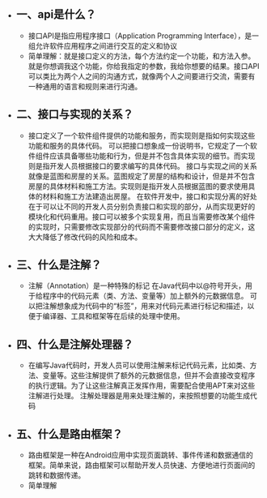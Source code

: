 - ## 一、api是什么？
	- 接口API是指应用程序接口（Application Programming Interface），是一组允许软件应用程序之间进行交互的定义和协议
	- 简单理解：就是接口定义的方法，每个方法约定一个功能，和方法入参。就是你想调我这个功能，你给我指定的参数，我给你想要的结果。接口API可以类比为两个人之间的沟通方式，就像两个人之间要进行交流，需要有一种通用的语言和规则来进行沟通。
- ## 二、接口与实现的关系？
	- 接口定义了一个软件组件提供的功能和服务，而实现则是指如何实现这些功能和服务的具体代码。
	  可以把接口想象成一份说明书，它规定了一个软件组件应该具备哪些功能和行为，但是并不包含具体实现的细节。而实现则是指开发人员根据接口的要求编写的具体代码。
	  接口与实现之间的关系就像是蓝图和房屋的关系。蓝图规定了房屋的结构和设计，但是并不包含房屋的具体材料和施工方法。实现则是指开发人员根据蓝图的要求使用具体的材料和施工方法建造出房屋。
	  在软件开发中，接口和实现分离的好处在于可以让不同的开发人员分别负责接口和实现的部分，从而实现更好的模块化和代码重用。接口可以被多个实现复用，而且当需要修改某个组件的实现时，只需要修改实现部分的代码而不需要修改接口部分的定义，这大大降低了修改代码的风险和成本。
- ## 三、什么是注解？
	- 注解（Annotation）是一种特殊的标记
	  在Java代码中以@符号开头，用于给程序中的代码元素（类、方法、变量等）加上额外的元数据信息。
	  可以把注解想象成为代码中的“标签”，用来对代码元素进行标记和描述，以便于编译器、工具和框架等在后续的处理中使用。
- ## 四、什么是注解处理器？
	- 在编写Java代码时，开发人员可以使用注解来标记代码元素，比如类、方法、变量等。这些注解提供了额外的元数据信息，但并不会直接改变程序的执行逻辑。为了让这些注解真正发挥作用，需要配合使用APT来对这些注解进行处理。
	  注解处理器是用来处理注解的，来按照想要的功能生成代码
- ## 五、什么是路由框架？
	- 路由框架是一种在Android应用中实现页面跳转、事件传递和数据通信的框架。简单来说，路由框架可以帮助开发人员快速、方便地进行页面间的跳转和数据传递。
	- 简单理解